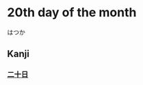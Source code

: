 # 20th day of the month
はつか

## Kanji
### [二](../Kanji/kanji-dict/二.md)[十](../Kanji/kanji-dict/十.md)[日](../Kanji/kanji-dict/日.md)